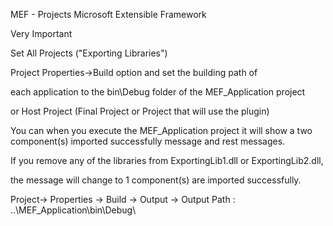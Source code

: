 MEF - Projects
Microsoft Extensible Framework


Very Important

  Set All Projects ("Exporting Libraries")
 
   Project Properties->Build option and set the building path of 
   
   each application to the bin\Debug folder of the MEF_Application project
   
   or Host Project (Final Project or Project that will use the plugin)
   
   You can when you execute the MEF_Application project it will show a two component(s) imported successfully message and rest messages. 
   
   If you remove any of the libraries from ExportingLib1.dll or ExportingLib2.dll, 
   
   the message will change to 1 component(s) are imported successfully.

   
   Project-> Properties -> Build -> Output -> Output Path : ..\MEF_Application\bin\Debug\